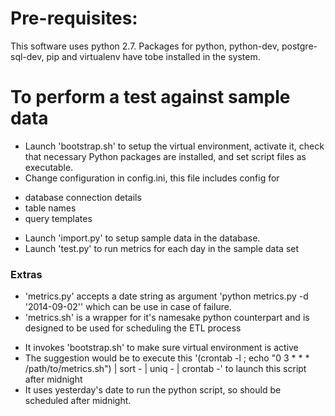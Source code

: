 # Pre-requisites:
This software uses python 2.7.
Packages for python, python-dev, postgre-sql-dev, pip and virtualenv have tobe installed in the system.

# To perform a test against sample data
* Launch 'bootstrap.sh' to setup the virtual environment, activate it, check that necessary Python packages are installed, and set script files as executable.
* Change configuration in config.ini, this file includes config for
 - database connection details
 - table names
 - query templates
* Launch 'import.py' to setup sample data in the database.
* Launch 'test.py' to run metrics for each day in the sample data set

### Extras
* 'metrics.py' accepts a date string as argument 'python metrics.py -d '2014-09-02'' which can be use in case of failure.
* 'metrics.sh' is a wrapper for it's namesake python counterpart and is designed to be used for scheduling the ETL process
 - It invokes 'bootstrap.sh' to make sure virtual environment is active
 - The suggestion would be to execute this '(crontab -l ; echo "0 3 * * * /path/to/metrics.sh") | sort - | uniq - | crontab -' to launch this script after midnight
 - It uses yesterday's date to run the python script, so should be scheduled after midnight.





